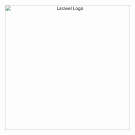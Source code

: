 <p align="center"><a href="https://solchan.org" target="_blank"><img src="https://solchan.org/logo-w-text.svg" width="400" alt="Laravel Logo"></a></p>
